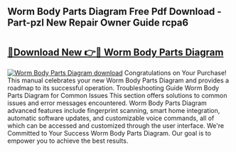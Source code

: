## Worm Body Parts Diagram Free Pdf Download - Part-pzl New Repair Owner Guide rcpa6

# <h2><a href="http://dfkv8w.blite.top/?on=Worm+Body+Parts+Diagram">🔗Download New 👉🔴 Worm Body Parts Diagram</a></h2>

[![Worm Body Parts Diagram download](https://i.imgur.com/lujVjoI.png)](http://dfkv8w.blite.top/?on=Worm+Body+Parts+Diagram)
Congratulations on Your Purchase! This manual celebrates your new Worm Body Parts Diagram and provides a roadmap to its successful operation. Troubleshooting Guide Worm Body Parts Diagram for Common Issues This section offers solutions to common issues and error messages encountered. Worm Body Parts Diagram advanced features include fingerprint scanning, smart home integration, automatic software updates, and customizable voice commands, all of which can be accessed and customized through the user interface. We're Committed to Your Success Worm Body Parts Diagram. Our goal is to empower you to achieve the best results.
